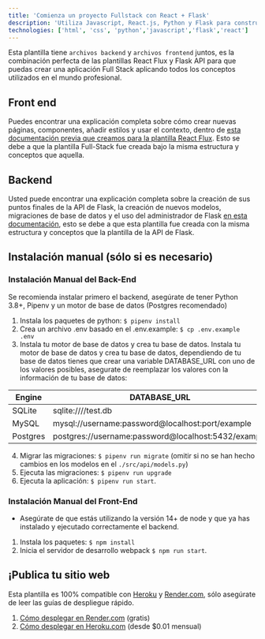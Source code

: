 ```yaml
---
title: 'Comienza un proyecto Fullstack con React + Flask'
description: 'Utiliza Javascript, React.js, Python y Flask para construir una aplicación completa.'
technologies: ['html', 'css', 'python','javascript','flask','react']
---
```


Esta plantilla tiene `archivos backend` y `archivos frontend` juntos, es la combinación perfecta de las plantillas React Flux y Flask API para que puedas crear una aplicación Full Stack aplicando todos los conceptos utilizados en el mundo profesional.

## Front end

Puedes encontrar una explicación completa sobre cómo crear nuevas páginas, componentes, añadir estilos y usar el contexto, dentro de [esta documentación previa que creamos para la plantilla React Flux](https://4geeks.com/es/docs/start/start-new-project-with-react). Esto se debe a que la plantilla Full-Stack fue creada bajo la misma estructura y conceptos que aquella.

## Backend

Usted puede encontrar una explicación completa sobre la creación de sus puntos finales de la API de Flask, la creación de nuevos modelos, migraciones de base de datos y el uso del administrador de Flask [en esta documentación](https://4geeks.com/es/docs/start/python-api-flask-template), esto se debe a que esta plantilla fue creada con la misma estructura y conceptos que la plantilla de la API de Flask.

## Instalación manual (sólo si es necesario)

### Instalación Manual del Back-End

Se recomienda instalar primero el backend, asegúrate de tener Python 3.8+, Pipenv y un motor de base de datos (Postgres recomendado)

1. Instala los paquetes de python: `$ pipenv install`
2. Crea un archivo .env basado en el .env.example: `$ cp .env.example .env`
3. Instala tu motor de base de datos y crea tu base de datos. Instala tu motor de base de datos y crea tu base de datos, dependiendo de tu base de datos tienes que crear una variable DATABASE_URL con uno de los valores posibles, asegurate de reemplazar los valores con la información de tu base de datos:

| Engine | DATABASE_URL       |
| ------------- | ----------------------------------------------------- |
| SQLite | sqlite:////test.db      |
| MySQL  | mysql://username:password@localhost:port/example |
| Postgres | postgres://username:password@localhost:5432/example  |

4. Migrar las migraciones: `$ pipenv run migrate` (omitir si no se han hecho cambios en los modelos en el `./src/api/models.py`)
5. Ejecuta las migraciones: `$ pipenv run upgrade`
6. Ejecuta la aplicación: `$ pipenv run start`.

### Instalación Manual del Front-End

- Asegúrate de que estás utilizando la versión 14+ de node y que ya has instalado y ejecutado correctamente el backend.

1. Instala los paquetes: `$ npm install`
2. Inicia el servidor de desarrollo webpack `$ npm run start`.

## ¡Publica tu sitio web

Esta plantilla es 100% compatible con [Heroku](https://www.heroku.com/) y [Render.com](https://www.render.com), sólo asegúrate de leer las guías de despliegue rápido.

1. [Cómo desplegar en Render.com](https://4geeks.com/es/docs/start/despliega-con-render-com) (gratis)
2. [Cómo desplegar en Heroku.com](https://4geeks.com/es/docs/start/desplegar-a-heroku-con-postgresql) (desde $0.01 mensual)
